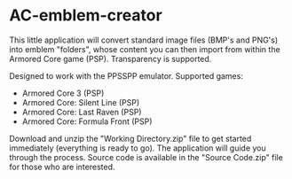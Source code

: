 # AC-emblem-creator
This little application will convert standard image files (BMP's and PNG's) into emblem "folders", whose content you can then import from within the Armored Core game (PSP). Transparency is supported.

Designed to work with the PPSSPP emulator.
Supported games:
   * Armored Core 3 (PSP)
   * Armored Core: Silent Line (PSP)
   * Armored Core: Last Raven (PSP)
   * Armored Core: Formula Front (PSP)

Download and unzip the "Working Directory.zip" file to get started immediately (everything is ready to go).
The application will guide you through the process.
Source code is available in the "Source Code.zip" file for those who are interested.
